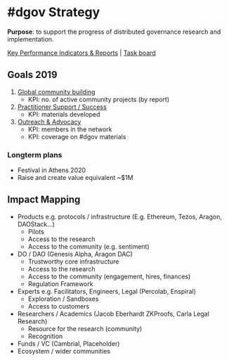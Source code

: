 # \#dgov Strategy

**Purpose**: to support the progress of distributed governance research and implementation.

[Key Performance Indicators & Reports](https://docs.google.com/spreadsheets/d/1B0XGN2uMeStBHcOcr0VySbSzYz_V67zmKCjJ-NBwvNU/edit#gid=590065571)  \|  [Task board](https://trello.com/b/CIKoPoBt/q1-2019)

## Goals 2019

1. [Global community building](community-building.md)
   * KPI: no. of active community projects \(by report\)
2. [Practitioner Support / Success ](practitioner-support-success.md)
   * KPI: materials developed
3. [Outreach & Advocacy](advocacy-and-education.md)
   * KPI: members in the network
   * KPI: coverage on \#dgov materials

### Longterm plans

* Festival in Athens 2020
* Raise and create value equivalent ~$1M

## Impact Mapping

* Products e.g. protocols / infrastructure \(E.g. Ethereum, Tezos, Aragon, DAOStack...\)
  * Pilots
  * Access to the research
  * Access to the community \(e.g. sentiment\)
* DO / DAO \(Genesis Alpha, Aragon DAC\)
  * Trustworthy core infrastructure
  * Access to the research
  * Access to the community \(engagement, hires, finances\)
  * Regulation Framework
* Experts e.g. Facilitators, Engineers, Legal \(Percolab, Enspiral\)
  * Exploration / Sandboxes
  * Access to customers
* Researchers / Academics \(Jacob Eberhardt ZKProofs, Carla Legal Research\)
  * Resource for the research \(community\)
  * Recognition
* Funds / VC \(Cambrial, Placeholder\)
* Ecosystem / wider communities

